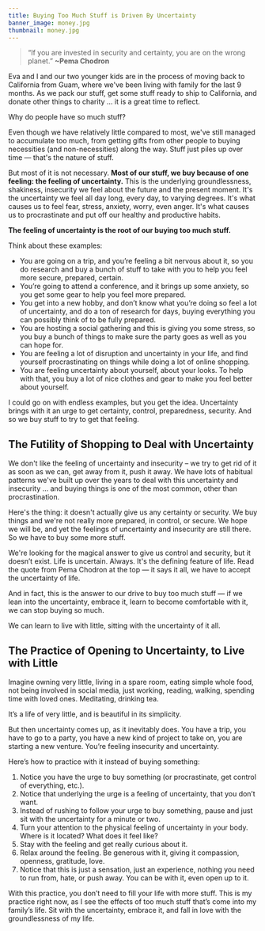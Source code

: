 ```yaml
---
title: Buying Too Much Stuff is Driven By Uncertainty
banner_image: money.jpg
thumbnail: money.jpg
---
```


> “If you are invested in security and certainty, you are on the wrong planet.” **~Pema Chodron**

Eva and I and our two younger kids are in the process of moving back to California from Guam, where we've been living with family for the last 9 months. As we pack our stuff, get some stuff ready to ship to California, and donate other things to charity … it is a great time to reflect.

Why do people have so much stuff?

Even though we have relatively little compared to most, we've still managed to accumulate too much, from getting gifts from other people to buying necessities (and non-necessities) along the way. Stuff just piles up over time — that's the nature of stuff.

But most of it is not necessary. **Most of our stuff, we buy because of one feeling: the feeling of uncertainty.** This is the underlying groundlessness, shakiness, insecurity we feel about the future and the present moment. It's the uncertainty we feel all day long, every day, to varying degrees. It's what causes us to feel fear, stress, anxiety, worry, even anger. It's what causes us to procrastinate and put off our healthy and productive habits.

**The feeling of uncertainty is the root of our buying too much stuff.**

Think about these examples:

- You are going on a trip, and you’re feeling a bit nervous about it, so you do research and buy a bunch of stuff to take with you to help you feel more secure, prepared, certain.
- You’re going to attend a conference, and it brings up some anxiety, so you get some gear to help you feel more prepared.
- You get into a new hobby, and don’t know what you’re doing so feel a lot of uncertainty, and do a ton of research for days, buying everything you can possibly think of to be fully prepared.
- You are hosting a social gathering and this is giving you some stress, so you buy a bunch of things to make sure the party goes as well as you can hope for.
- You are feeling a lot of disruption and uncertainty in your life, and find yourself procrastinating on things while doing a lot of online shopping.
- You are feeling uncertainty about yourself, about your looks. To help with that, you buy a lot of nice clothes and gear to make you feel better about yourself.

I could go on with endless examples, but you get the idea. Uncertainty brings with it an urge to get certainty, control, preparedness, security. And so we buy stuff to try to get that feeling.

## The Futility of Shopping to Deal with Uncertainty

We don't like the feeling of uncertainty and insecurity – we try to get rid of it as soon as we can, get away from it, push it away. We have lots of habitual patterns we've built up over the years to deal with this uncertainty and insecurity … and buying things is one of the most common, other than procrastination.

Here's the thing: it doesn't actually give us any certainty or security. We buy things and we're not really more prepared, in control, or secure. We hope we will be, and yet the feelings of uncertainty and insecurity are still there. So we have to buy some more stuff.

We're looking for the magical answer to give us control and security, but it doesn’t exist. Life is uncertain. Always. It's the defining feature of life. Read the quote from Pema Chodron at the top — it says it all, we have to accept the uncertainty of life.

And in fact, this is the answer to our drive to buy too much stuff — if we lean into the uncertainty, embrace it, learn to become comfortable with it, we can stop buying so much.

We can learn to live with little, sitting with the uncertainty of it all.

## The Practice of Opening to Uncertainty, to Live with Little
Imagine owning very little, living in a spare room, eating simple whole food, not being involved in social media, just working, reading, walking, spending time with loved ones. Meditating, drinking tea.

It’s a life of very little, and is beautiful in its simplicity.

But then uncertainty comes up, as it inevitably does. You have a trip, you have to go to a party, you have a new kind of project to take on, you are starting a new venture. You’re feeling insecurity and uncertainty.

Here’s how to practice with it instead of buying something:

1. Notice you have the urge to buy something (or procrastinate, get control of everything, etc.).
2. Notice that underlying the urge is a feeling of uncertainty, that you don’t want.
3. Instead of rushing to follow your urge to buy something, pause and just sit with the uncertainty for a minute or two.
4. Turn your attention to the physical feeling of uncertainty in your body. Where is it located? What does it feel like?
5. Stay with the feeling and get really curious about it.
6. Relax around the feeling. Be generous with it, giving it compassion, openness, gratitude, love.
7. Notice that this is just a sensation, just an experience, nothing you need to run from, hate, or push away. You can be with it, even open up to it.

With this practice, you don’t need to fill your life with more stuff. This is my practice right now, as I see the effects of too much stuff that’s come into my family’s life. Sit with the uncertainty, embrace it, and fall in love with the groundlessness of my life.